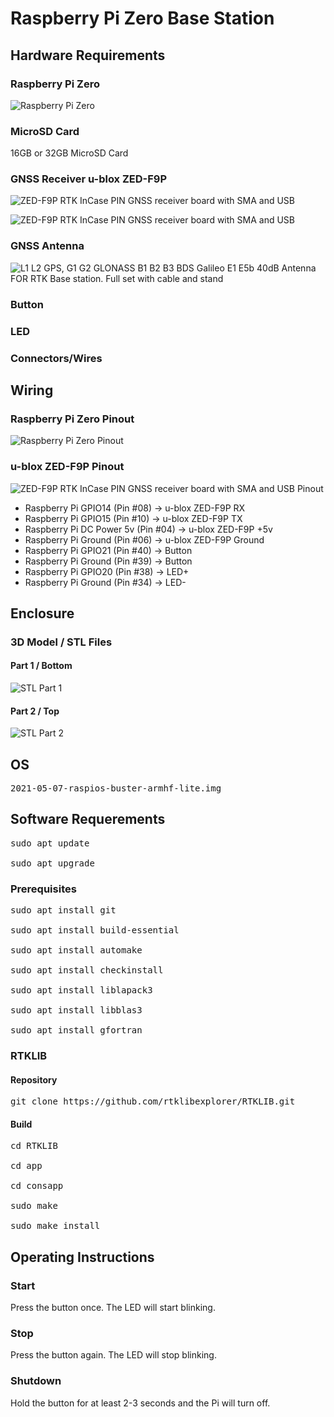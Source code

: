 # Raspberry Pi Zero Base Station

## Hardware Requirements

### Raspberry Pi Zero

![Raspberry Pi Zero](https://github.com/Nanich87/raspberry-pi-zero-base-station/blob/main/images/raspberry-pi-zero/raspberry-pi-zero.avif "Raspberry Pi Zero")

### MicroSD Card

16GB or 32GB MicroSD Card

### GNSS Receiver u-blox ZED-F9P

![ZED-F9P RTK InCase PIN GNSS receiver board with SMA and USB](https://github.com/Nanich87/raspberry-pi-zero-base-station/blob/main/images/gnss/ublox-zed-f9p-rtk-gnss-receiver-board-with-sma-base-or-rover-top.jpg "ZED-F9P RTK InCase PIN GNSS receiver board with SMA and USB")

![ZED-F9P RTK InCase PIN GNSS receiver board with SMA and USB](https://github.com/Nanich87/raspberry-pi-zero-base-station/blob/main/images/gnss/ublox-zed-f9p-rtk-gnss-receiver-board-with-sma-base-or-rover-bottom.jpg "ZED-F9P RTK InCase PIN GNSS receiver board with SMA and USB")

### GNSS Antenna

![L1 L2 GPS, G1 G2 GLONASS B1 B2 B3 BDS Galileo E1 E5b 40dB Antenna FOR RTK Base station. Full set with cable and stand](https://github.com/Nanich87/raspberry-pi-zero-base-station/blob/main/images/gnss/antenna.jpg "L1 L2 GPS, G1 G2 GLONASS B1 B2 B3 BDS Galileo E1 E5b 40dB Antenna FOR RTK Base station. Full set with cable and stand")

### Button

### LED

### Connectors/Wires

## Wiring

### Raspberry Pi Zero Pinout

![Raspberry Pi Zero Pinout](https://github.com/Nanich87/raspberry-pi-zero-base-station/blob/main/images/raspberry-pi-zero/rpi-gpio.png "Raspberry Pi Zero Pinout")

### u-blox ZED-F9P Pinout

![ZED-F9P RTK InCase PIN GNSS receiver board with SMA and USB Pinout](https://github.com/Nanich87/raspberry-pi-zero-base-station/blob/main/images/gnss/ublox-zed-f9p-rtk-gnss-receiver-board-with-sma-base-or-rover-pinout.jpg "ZED-F9P RTK InCase PIN GNSS receiver board with SMA and USB Pinout")

- Raspberry Pi GPIO14 (Pin #08) -> u-blox ZED-F9P RX
- Raspberry Pi GPIO15 (Pin #10) -> u-blox ZED-F9P TX
- Raspberry Pi DC Power 5v (Pin #04) -> u-blox ZED-F9P +5v
- Raspberry Pi Ground (Pin #06) -> u-blox ZED-F9P Ground
- Raspberry Pi GPIO21 (Pin #40) -> Button
- Raspberry Pi Ground (Pin #39) -> Button
- Raspberry Pi GPIO20 (Pin #38) -> LED+
- Raspberry Pi Ground (Pin #34) -> LED-

## Enclosure

### 3D Model / STL Files

#### Part 1 / Bottom

![STL Part 1](https://github.com/Nanich87/raspberry-pi-zero-base-station/blob/main/images/3d-model/3d-model-part-1.png "STL Part 1")

#### Part 2 / Top

![STL Part 2](https://github.com/Nanich87/raspberry-pi-zero-base-station/blob/main/images/3d-model/3d-model-part-2.png "STL Part 2")

## OS

<pre>
2021-05-07-raspios-buster-armhf-lite.img
</pre>

## Software Requerements

<pre>
sudo apt update

sudo apt upgrade
</pre>

### Prerequisites

<pre>
sudo apt install git

sudo apt install build-essential

sudo apt install automake

sudo apt install checkinstall

sudo apt install liblapack3

sudo apt install libblas3

sudo apt install gfortran
</pre>

### RTKLIB

#### Repository

<pre>
git clone https://github.com/rtklibexplorer/RTKLIB.git
</pre>

#### Build

<pre>
cd RTKLIB

cd app

cd consapp

sudo make

sudo make install
</pre>

## Operating Instructions

### Start

Press the button once. The LED will start blinking.

### Stop

Press the button again. The LED will stop blinking.

### Shutdown

Hold the button for at least 2-3 seconds and the Pi will turn off.
